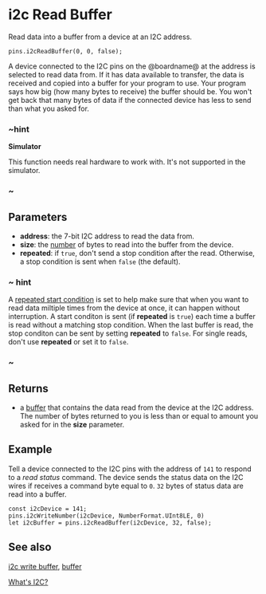 # i2c Read Buffer

Read data into a buffer from a device at an I2C address.

```sig
pins.i2cReadBuffer(0, 0, false);
```

A device connected to the I2C pins on the @boardname@ at the address is selected to read data from. If it has data available to transfer, the data is received and copied into a buffer for your program to use. Your program says how big (how many bytes to receive) the buffer should be. You won't get back that many bytes of data if the connected device has less to send than what you asked for.

### ~hint

**Simulator**

This function needs real hardware to work with. It's not supported in the simulator.

### ~

## Parameters

* **address**: the 7-bit I2C address to read the data from.
* **size**: the [number](/types/number) of bytes to read into the buffer from the device.
* **repeated**: if `true`, don't send a stop condition after the read. Otherwise, a stop condition is sent when `false` (the default).

### ~ hint

A [repeated start condition](http://www.i2c-bus.org/repeated-start-condition/) is set to help make sure that when you want to read data miltiple times from the device at once, it can happen without interruption. A start conditon is sent (if **repeated** is `true`) each time a buffer is read without a matching stop condition. When the last buffer is read, the stop conditon can be sent by setting **repeated** to `false`. For single reads, don't use **repeated** or set it to `false`.

### ~

## Returns

* a [buffer](/types/buffer) that contains the data read from the device at the I2C address. The number of bytes returned to you is less than or equal to amount you asked for in the **size** parameter.

## Example

Tell a device connected to the I2C pins with the address of `141` to respond to a _read status_ command. The device sends the status data on the I2C wires if receives a command byte equal to `0`. `32` bytes of status data are read into a buffer.

```blocks
const i2cDevice = 141;
pins.i2cWriteNumber(i2cDevice, NumberFormat.UInt8LE, 0)
let i2cBuffer = pins.i2cReadBuffer(i2cDevice, 32, false);
```

## See also

[i2c write buffer](/reference/pins/i2c-write-buffer), [buffer](/types/buffer)

[What's I2C?](http://www.i2c-bus.org/)
